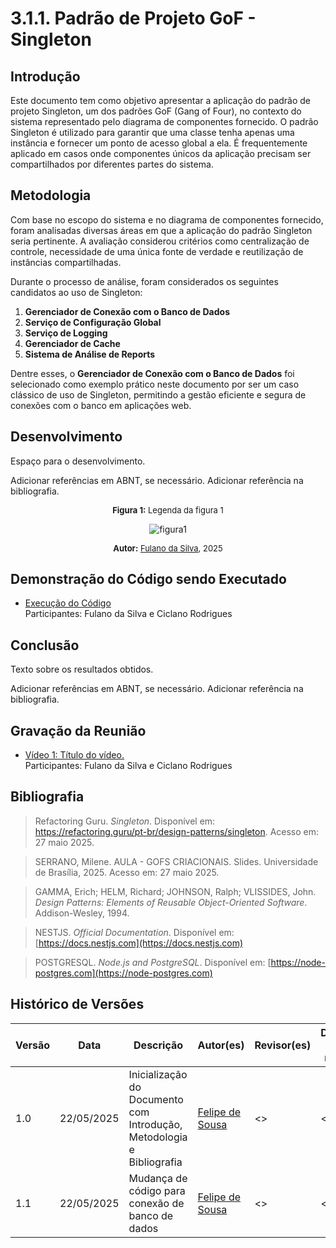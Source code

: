 # 3.1.1. Padrão de Projeto GoF - Singleton

## Introdução

Este documento tem como objetivo apresentar a aplicação do padrão de projeto Singleton, um dos padrões GoF (Gang of Four), no contexto do sistema representado pelo diagrama de componentes fornecido. O padrão Singleton é utilizado para garantir que uma classe tenha apenas uma instância e fornecer um ponto de acesso global a ela. É frequentemente aplicado em casos onde componentes únicos da aplicação precisam ser compartilhados por diferentes partes do sistema.

## Metodologia

Com base no escopo do sistema e no diagrama de componentes fornecido, foram analisadas diversas áreas em que a aplicação do padrão Singleton seria pertinente. A avaliação considerou critérios como centralização de controle, necessidade de uma única fonte de verdade e reutilização de instâncias compartilhadas.

Durante o processo de análise, foram considerados os seguintes candidatos ao uso de Singleton:

1. **Gerenciador de Conexão com o Banco de Dados**
2. **Serviço de Configuração Global**
3. **Serviço de Logging**
4. **Gerenciador de Cache**
5. **Sistema de Análise de Reports**

Dentre esses, o **Gerenciador de Conexão com o Banco de Dados** foi selecionado como exemplo prático neste documento por ser um caso clássico de uso de Singleton, permitindo a gestão eficiente e segura de conexões com o banco em aplicações web.

## Desenvolvimento

Espaço para o desenvolvimento.

Adicionar referências em ABNT, se necessário. Adicionar referência na bibliografia.

<font size="2"><p style="text-align: center"><b>Figura 1:</b> Legenda da figura 1</p></font>

<div style="text-align: center;">

![figura1](#)

</div>

<font size="2"><p style="text-align: center"><b>Autor:</b> <a href="https://github.com/">Fulano da Silva</a>, 2025</p></font>

## Demonstração do Código sendo Executado

- [Execução do Código](https://drive.google.com)</br>
  Participantes: Fulano da Silva e Ciclano Rodrigues

## Conclusão

Texto sobre os resultados obtidos.

Adicionar referências em ABNT, se necessário. Adicionar referência na bibliografia.

## Gravação da Reunião

- [Vídeo 1: Título do vídeo.](https://drive.google.com)</br>
  Participantes: Fulano da Silva e Ciclano Rodrigues

## Bibliografia

> Refactoring Guru. _Singleton_. Disponível em: https://refactoring.guru/pt-br/design-patterns/singleton. Acesso em: 27 maio 2025.

> SERRANO, Milene. AULA - GOFS CRIACIONAIS. Slides. Universidade de Brasília, 2025. Acesso em: 27 maio 2025.

> GAMMA, Erich; HELM, Richard; JOHNSON, Ralph; VLISSIDES, John. _Design Patterns: Elements of Reusable Object-Oriented Software_. Addison-Wesley, 1994.

> NESTJS. _Official Documentation_. Disponível em: [https://docs.nestjs.com](https://docs.nestjs.com)

> POSTGRESQL. _Node.js and PostgreSQL_. Disponível em: [https://node-postgres.com](https://node-postgres.com)

## Histórico de Versões

| Versão | Data       | Descrição                                                             | Autor(es)                                     | Revisor(es) | Detalhes da revisão |
| ------ | ---------- | --------------------------------------------------------------------- | --------------------------------------------- | ----------- | ------------------- |
| 1.0    | 22/05/2025 | Inicialização do Documento com Introdução, Metodologia e Bibliografia | [Felipe de Sousa](https://github.com/fsousac) | <<Revisor>> | <<Review>>          |
| 1.1    | 22/05/2025 | Mudança de código para conexão de banco de dados                      | [Felipe de Sousa](https://github.com/fsousac) | <<Revisor>> | <<Review>>          |
